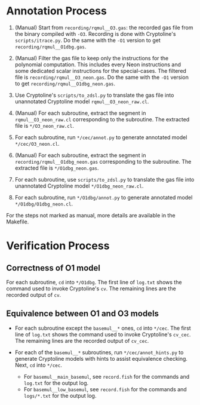 # Annotation Process

1.  (Manual) Start from `recording/rqmul__O3.gas`: the recorded gas file from
    the binary compiled with `-O3`. Recording is done with Cryptoline's
    `scripts/itrace.py`. Do the same with the `-O1` version to get
    `recording/rqmul__O1dbg.gas`.

2.  (Manual) Filter the gas file to keep only the instructions for the
    polynomial computation. This includes every Neon instructions and some
    dedicated scalar instructions for the special-cases. The filtered file is
    `recording/rqmul__O3_neon.gas`. Do the same with the `-O1` version to get
    `recording/rqmul__O1dbg_neon.gas`.

3.  Use Cryptoline's `scripts/to_zdsl.py` to translate the gas file into
    unannotated Cryptoline model `rqmul__O3_neon_raw.cl`.

4.  (Manual) For each subroutine, extract the segment in
    `rqmul__O3_neon_raw.cl` corresponding to the subroutine. The extracted file
    is `*/O3_neon_raw.cl`.

5.  For each subroutine, run `*/cec/annot.py` to generate annotated model
    `*/cec/O3_neon.cl`.

6.  (Manual) For each subroutine, extract the segment in
    `recording/rqmul__O1dbg_neon.gas` corresponding to the subroutine. The
    extracted file is `*/O1dbg_neon.gas`.

7.  For each subroutine, use `scripts/to_zdsl.py` to translate the gas file into
    unannotated Cryptoline model `*/O1dbg_neon_raw.cl`.

8.  For each subroutine, run `*/O1dbg/annot.py` to generate annotated model
    `*/O1dbg/O1dbg_neon.cl`.

For the steps not marked as manual, more details are available in the Makefile.


# Verification Process

## Correctness of O1 model

For each subroutine, `cd` into `*/O1dbg`. The first line of `log.txt` shows the
command used to invoke Cryptoline's `cv`. The remaining lines are the recorded
output of `cv`.

## Equivalence between O1 and O3 models

-   For each subroutine except the `basemul__*` ones, `cd` into `*/cec`. The
    first line of `log.txt` shows the command used to invoke Cryptoline's
    `cv_cec`. The remaining lines are the recorded output of `cv_cec`.

-   For each of the `basemul__*` subroutines, run `*/cec/annot_hints.py` to
    generate Cryptoline models with hints to assist equivalence checking.
    Next, `cd` into `*/cec`.

    +   For `basemul__main_basemul`, see `record.fish` for the commands and
        `log.txt` for the output log.
    +   For `basemul__low_basemul`, see `record.fish` for the commands and
        `logs/*.txt` for the output log.

